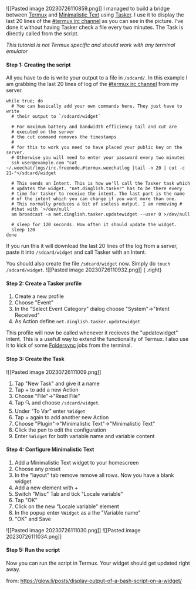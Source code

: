 ![[Pasted image 20230726110859.png]]
I managed to build a bridge between [Termux](https://termux.com/) and [Minimalistic Text](https://play.google.com/store/apps/details?id=de.devmil.minimaltext) using [Tasker](https://tasker.joaoapps.com/). I use it to display the last 20 lines of the [#termux irc channel](https://gitter.im/termux/termux) as you can see in the picture. I've done it without having Tasker check a file every two minutes. The Task is directly called from the script.

_This tutorial is not Termux specific and should work with any terminal emulator_

#### Step 1: Creating the script

All you have to do is write your output to a file in `/sdcard/`. In this example I am grabbing the last 20 lines of log of the [#termux irc channel](https://gitter.im/termux/termux) from my server.

```
while true; do
  # You can basically add your own commands here. They just have to write
  # their output to `/sdcard/widget`

  # For maximum battery and bandwidth efficiency tail and cut are
  # executed on the server
  # the cut command removes the timestamps
  #
  # for this to work you need to have placed your public key on the server.
  # Otherwise you will need to enter your password every two minutes
  ssh user@example.com "cat ~/.weechat/logs/irc.freenode.#termux.weechatlog |tail -n 20 | cut -c 21-">/sdcard/widget

  # This sends an Intent. This is how we'll call the Tasker task which
  # updates the widget. "net.dinglish.tasker" has to be there every
  # time for tasker to receive the intent. The last part is the name
  # of the intent which you can change if you want more than one.
  # This normally produces a bit of useless output. I am removing #
  #that with `>/dev/null`
  am broadcast -a net.dinglish.tasker.updatewidget --user 0 >/dev/null

  # sleep for 120 seconds. How often it should update the widget.
  sleep 120
done
```

If you run this it will download the last 20 lines of the log from a server, paste it into `/sdcard/widget` and call Tasker with an Intent.

You should also create the file `/sdcard/widget` now. Simply do `touch /sdcard/widget`.
![[Pasted image 20230726110932.png]]
{ .right}

#### Step 2: Create a Tasker profile

1. Create a new profile
2. Choose "Event"
3. In the "Select Event Category" dialog choose "System"->"Intent Received"
4. As Action define `net.dinglish.tasker.updatewidget`

This profile will now be called whenever it recieves the "updatewidget" intent. This is a usefull way to extend the functionality of Termux. I also use it to kick of some [Foldersync](https://play.google.com/store/apps/details?id=dk.tacit.android.foldersync.lite) jobs from the terminal.

#### Step 3: Create the Task

![[Pasted image 20230726111009.png]]

1. Tap "New Task" and give it a name
2. Tap + to add a new Action
3. Choose "File"->"Read File"
4. Tap 🔍 and choose `/sdcard/widget`.
5. Under "To Var" enter `%Widget`
6. Tap + again to add another new Action
7. Choose "Plugin"->"Minimalistic Text"->"Minimalistic Text"
8. Click the pen to edit the configuration
9. Enter `%Widget` for both variable name and variable content

#### Step 4: Configure Minimalistic Text

1. Add a Minimalistic Text widget to your homescreen
2. Choose any preset
3. In the "layout" tab remove remove all rows. Now you have a blank widget
4. Add a new element with +
5. Switch "Misc" Tab and tick "Locale variable"
6. Tap "OK"
7. Click on the new "Locale variable" element
8. In the popup enter `%Widget` as a the "Variable name"
9. "OK" and Save

![[Pasted image 20230726111030.png]] ![[Pasted image 20230726111034.png]]

#### Step 5: Run the script

Now you can run the script in Termux. Your widget should get updated right away.

from: https://glow.li/posts/display-output-of-a-bash-script-on-a-widget/
